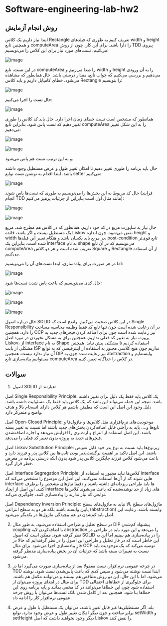 # Software-engineering-lab-hw2

## روش انجام آزمایش
ابتدا نیاز داریم یک کلاس Rectangle تعریف کنیم به طوری که فیلد‌های width و height و همچنین تابع computeArea را دارا باشد. برای این کار، چون از روش TDD پیروی می‌کنیم، تست‌های مورد نیاز برای این کلاس را می‌نویسیم:

![image](https://github.com/aminaryan80/Software-engineering-lab-hw2/assets/59232424/df1c8b7f-9dc3-423c-974a-b479b950ec0e)


در این تست، تابع computeArea را صدا می‌زنیم و width و height را به آن ورودی می‌دهیم و بررسی می‌کنیم که جواب تابع، مقدار درستی باشد. حال همانطور که مشاهده می‌شود، خطای کامپایل داریم و باید کلاس Rectangle را بنویسیم:

![image](https://github.com/aminaryan80/Software-engineering-lab-hw2/assets/59232424/35912afc-07d7-488f-b5ca-1b5b61e5a28f)

حال تست را اجرا می‌کنیم:

![image](https://github.com/aminaryan80/Software-engineering-lab-hw2/assets/59232424/5265f4fb-cf13-435c-a266-9912027bc273)

همانطور که مشخص است تست خطای زمان اجرا دارد. حال باید کد کلاس را طوری تغییر دهیم که تست پاس شود. بنابراین تابع computeArea را به این شکل تغییر می‌دهیم:

![image](https://github.com/aminaryan80/Software-engineering-lab-hw2/assets/59232424/72bae053-79f3-40c2-b821-7d48a1a6e923)

![image](https://github.com/aminaryan80/Software-engineering-lab-hw2/assets/59232424/87140316-a1a0-40d3-b97c-378013013235)

و به این ترتیب تست هم پاس می‌شود.

حال باید برنامه را طوری تغییر دهیم تا امکان تغییر طول و عرض مستطیل وجود داشته باشد. ابتدا اقدام به نوشتن تست توابع setter می‌کنیم:

![image](https://github.com/aminaryan80/Software-engineering-lab-hw2/assets/59232424/dc477e7d-5228-4474-850f-31efaacb3d17)

حال کد مربوط به این بخش‌ها را می‌نویسیم به طوری که تست‌ها پاس شوند (فرایند انجام TDD مانند مثال اول است بنابراین از جزئیات پرهیز می‌کنیم):

![image](https://github.com/aminaryan80/Software-engineering-lab-hw2/assets/59232424/491fd0da-477d-4c5c-b5ec-716ee16e59be)

![image](https://github.com/aminaryan80/Software-engineering-lab-hw2/assets/59232424/2f93b4e2-6e0e-429b-90d9-00adb41f2f32)

حال نیاز به ساپورت مربع در کد خود داریم. همانطور که در کلاس هم مطرح شد، مربع یک مستطیل نیست و اگر باشد، قائده Liskov نقض می‌شود. چون اندازه height و width در مربع باید یکسان باشد و هنگام تغییر این فیلد‌ها، post-condition تابع قوی‌تر شده است. بنابراین یک interface به نام shape می‌نویسیم که در آن تابع computeArea تعریف شده است و هر دو کلاس Square و Rectangle از آن استفاده می‌کنیم. 

اما در هر صورت برای پیاده‌سازی، ابتدا تست‌های آن را می‌نویسیم:

![image](https://github.com/aminaryan80/Software-engineering-lab-hw2/assets/59232424/9d19ac66-1465-4a42-af8a-ae1cc03d6a29)

حال کدی می‌نویسیم که باعث پاس شدن تست‌ها شود:

![image](https://github.com/aminaryan80/Software-engineering-lab-hw2/assets/59232424/b224916b-d671-4547-b493-d5da0c8e3096)

![image](https://github.com/aminaryan80/Software-engineering-lab-hw2/assets/59232424/e22e05ee-8c22-402b-84af-161aaca6174f)

![image](https://github.com/aminaryan80/Software-engineering-lab-hw2/assets/59232424/5a77d9c6-0c29-44ae-acd5-54ac2fee9bf5)




حال درباره اصول SOLID در این کلاس صحبت می‌کنیم. واضح است که Single Responsibility در آن رعایت شده است چون تنها تابع کد فقط وظیفه محاسبه مساحت را دارد. همچنین OCP نیز رعایت شده است چون برای اضافه کردن فیچر‌های جدید به پروژه، نیاز به تغییر کد فعلی نداریم. همچنین برای به مشکل نخوردن در مورد اصل Liskov، از interface به نام Shape استفاده کردیم تا مشکلی پیش نیاید. همچنین مشکلی از بابت ISP نداریم چون هیچ کلاسی مجبور به استفاده از اینترفیسی که به توابع آن نیاز ندارد نیست. همچنین DIP نیز رعایت شده چون به abstraction وابسته‌ایم و می‌توانیم پیاده‌سازی تابع computeArea در کلاس را جداگانه تعیین کنیم.

## سوالات

1. اصول SOLID عبارتند از:

اصل Single Responsibility Principle: یک کلاس باید فقط یک دلیل برای تغییر داشته باشد. نتیجه این جمله می‌تواند این باشد که یک کلاس باید فقط یک مسئولیت داشته باشد. دلیل وجود این اصل این است که مطمئن باشیم هر کلاس دارای انسجام بالا و هدف واضح و متمرکز دارد.

اصل Open-Closed Principle: موجودیت‌های نرم‌افزاری مثل کلاس‌ها و ماژول‌ها و تابع‌ها و...، باید به راحتی قابل اضافه‌کردن بخش‌های جدید باشند اما نسبت به تغییر بسته باشند. این اصل استفاده از انتزاع و ارث‌بری را افزایش می‌دهد و اجازه اضافه‌شدن فیچر‌های جدید به پروژه بدون تغییر کد فعلی را می‌دهد.

اصل Liskov Substitution Principle: زیرنوع‌ها باید نسبت به نوع پدر خود قابل تعویض باشند. این اصل تاکید بر اهمیت برگشت‌پذیر بودن تایپ‌ها بین کلاس پدر و فرزند دارد و باعث می‌شود کلاس فرزند جایگزین کلاس پدر شود بدون آنکه درستی برنامه در معرض خطر قرار گیرد.

اصل Interface Segregation Principle: کلاس‌ها نباید مجبور به استفاده از interface هایی شوند که از آن‌ها استفاده نمی‌کنند. این اصل این موضوع را مشخص می‌کند که interface ها باید طراحی ریزدانه‌ای داشته باشند و دقیقا نیاز‌های مشخص را برطرف کنند. این اصل از ایجاد interface های زیاد از حد نوشده‌شده که باعث می‌شوند کلاس‌ها توابعی که نیاز ندارند را پیاده‌سازی کنند، جلوگیری می‌کند.

اصل Dependency Inversion Principle: ماژول‌های سطح بالا نباید به ماژول‌های سطح پایین وابسته باشند بلکه هر دو به سطح انتزاعی (abstraction) وابسته باشند. رعایت این اصل باید کم‌شدن در هم پیچیدگی ماژول‌ها در یکدیگر می‌شود.



2. در سطح تحلیل و طراحی استفاده می‌شود. به طور مثال  DIP پیشنهاد کم‌شدن coupling با اضافه‌کردن لایه abstraction را می‌دهد و این مورد باید در طراحی در نظر گرفته شود. ممکن است که اصول SOLID را در پیاده‌سازی هم ببینیم اما این به این خاطر است که در فاز تحلیل و طراحی این اصول را در نظر گرفته‌ایم که حالا در فاز پیاده‌سازی اجرا می‌شود. برای مثال OCP توصیه می‌کند که یک موجودیت باید نسبت به تغییرات بسته باشد که جزئیات آن در بخش پیاده‌سازی مدنظر گرفته می‌شود.



3. در چرخه عمومی نرم‌افزار، تست معمولا بعد از پیاده‌سازی صورت می‌گیرد اما در TDD ابتدا تست نوشته می‌شود و سپس کدی که باعث پاس‌شدن تست شود، نوشته می‌شود. اما با این حال، این دو روش متناقض هم نیستند و می‌توانند مکمل هم باشند. برای مثال در ابتدای پروژه می‌توان از TDD برای جلوگیری از خطاهای احتمالی استفاده شود چون این خطاها می‌توانند در کد مخفی بمانند و پایه برنامه روی این خطاها بنا شود. همچنین بعد از کامل شدن بانک تست‌ها می‌توان با روش چرخه عمومی نرم‌افزار کار را ادامه داد.



4. بله. اگر مستطیلی‌ها غیر قابل تغییر باشند، می‌توان یک مستطیل با طول و عرض برابر ساخت و چون دیگر امکان تغییر طول و عرض وجود ندارد، توابع setWidth و setHeight دیگر وجود نخواهند داشت که اصل Liskov را نقض کنند. 

